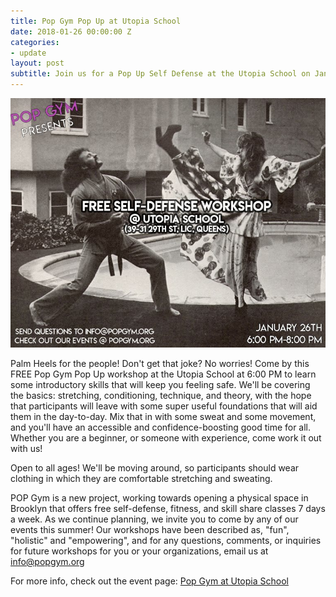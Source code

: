 ```yaml
---
title: Pop Gym Pop Up at Utopia School
date: 2018-01-26 00:00:00 Z
categories:
- update
layout: post
subtitle: Join us for a Pop Up Self Defense at the Utopia School on January 26th
---
```



![Pop Gym at Utopia School](/assets/utopiaschool.jpg)


Palm Heels for the people! Don't get that joke? No worries! Come by this FREE Pop Gym Pop Up workshop at the Utopia School at 6:00 PM to learn some introductory skills that will keep you feeling safe. We'll be covering the basics: stretching, conditioning, technique, and theory, with the hope that participants will leave with some super useful foundations that will aid them in the day-to-day. Mix that in with some sweat and some movement, and you'll have an accessible and confidence-boosting good time for all. Whether you are a beginner, or someone with experience, come work it out with us!

Open to all ages! We'll be moving around, so participants should wear clothing in which they are comfortable stretching and sweating.

POP Gym is a new project, working towards opening a physical space in Brooklyn that offers free self-defense, fitness, and skill share classes 7 days a week. As we continue planning, we invite you to come by any of our events this summer! Our workshops have been described as, "fun", "holistic" and "empowering", and for any questions, comments, or inquiries for future workshops for you or your organizations, email us at info@popgym.org

For more info, check out the event page: [Pop Gym at Utopia School](https://www.facebook.com/events/192898561296046/)

